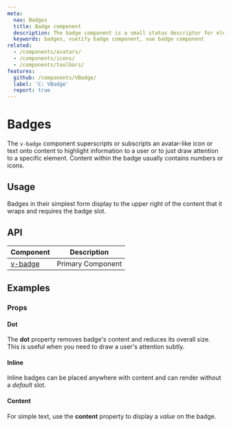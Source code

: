 ```yaml
---
meta:
  nav: Badges
  title: Badge component
  description: The badge component is a small status descriptor for elements. This typically contains a small number or short set of characters.
  keywords: badges, vuetify badge component, vue badge component
related:
  - /components/avatars/
  - /components/icons/
  - /components/toolbars/
features:
  github: /components/VBadge/
  label: 'C: VBadge'
  report: true
---
```


# Badges

The `v-badge` component superscripts or subscripts an avatar-like icon or text onto content to highlight information to a user or to just draw attention to a specific element. Content within the badge usually contains numbers or icons.

<!-- ![Badge Entry](https://cdn.vuetifyjs.com/docs/images/components-temp/v-badge/v-badge-entry.png) -->

<PageFeatures />

## Usage

Badges in their simplest form display to the upper right of the content that it wraps and requires the badge slot.

<ExamplesUsage name="v-badge" />

<PromotedEntry />

## API

| Component | Description |
| - | - |
| [v-badge](/api/v-badge/) | Primary Component |

<ApiInline hide-links />

## Examples

### Props

#### Dot

The **dot** property removes badge's content and reduces its overall size. This is useful when you need to draw a user's attention subtly.

<ExamplesExample file="v-badge/prop-dot" />

#### Inline

Inline badges can be placed anywhere with content and can render without a *default* slot.

<ExamplesExample file="v-badge/prop-inline" />

#### Content

For simple text, use the **content** property to display a *value* on the badge.

<ExamplesExample file="v-badge/prop-content" />

